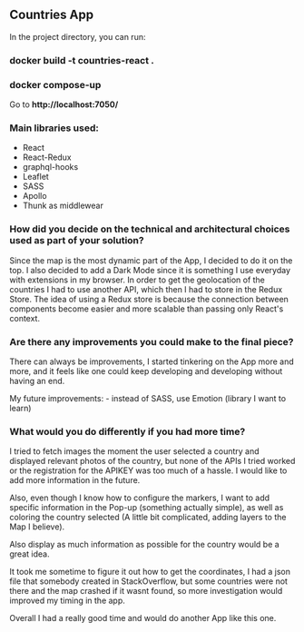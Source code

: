## Countries App

In the project directory, you can run:

### docker build -t countries-react .

### docker compose-up

Go to **http://localhost:7050/**

### Main libraries used:

- React
- React-Redux
- graphql-hooks
- Leaflet
- SASS
- Apollo
- Thunk as middlewear

### How did you decide on the technical and architectural choices used as part of your solution?

Since the map is the most dynamic part of the App, I decided to do it on the top.
I also decided to add a Dark Mode since it is something I use everyday with extensions in my browser.
In order to get the geolocation of the countries I had to use another API, which then I had to store in the Redux Store.
The idea of using a Redux store is because the connection between components become easier and more scalable than passing only React's context.

### Are there any improvements you could make to the final piece?

There can always be improvements, I started tinkering on the App more and more, and it feels like one could keep developing and developing without having an end.

My future improvements: - instead of SASS, use Emotion (library I want to learn)

### What would you do differently if you had more time?

I tried to fetch images the moment the user selected a country and displayed relevant photos of the country, but none of the APIs I tried worked or the registration for the APIKEY was too much of a hassle. I would like to add more information in the future.

Also, even though I know how to configure the markers, I want to add specific information in the Pop-up (something actually simple), as well as coloring the country selected (A little bit complicated, adding layers to the Map I believe).

Also display as much information as possible for the country would be a great idea.

It took me sometime to figure it out how to get the coordinates, I had a json file that somebody created in StackOverflow, but some countries were not there and the map crashed if it wasnt found, so more investigation would improved my timing in the app.

Overall I had a really good time and would do another App like this one.
